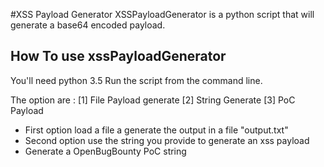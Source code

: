 #XSS Payload Generator
XSSPayloadGenerator is a python script that will generate a base64 encoded payload.

## How To use xssPayloadGenerator
You'll need python 3.5
Run the script from the command line.

The option are : 
[1] File Payload generate
[2] String Generate
[3] PoC Payload

* First option load a file a generate the output in a file "output.txt"
* Second option use the string you provide to generate an xss payload
* Generate a OpenBugBounty PoC string 


